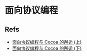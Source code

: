 # 面向协议编程

## Refs
-   [面向协议编程与 Cocoa 的邂逅 (上)](https://onevcat.com/2016/11/pop-cocoa-1/)
-   [面向协议编程与 Cocoa 的邂逅 (下)](https://onevcat.com/2016/12/pop-cocoa-2/)



